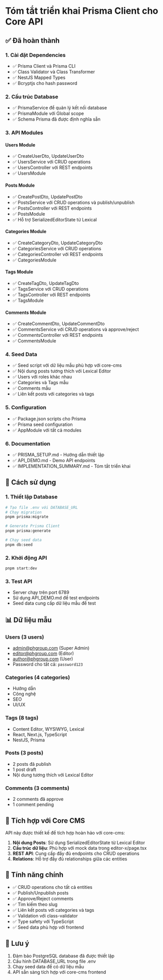 # Tóm tắt triển khai Prisma Client cho Core API

## ✅ Đã hoàn thành

### 1. Cài đặt Dependencies
- ✅ Prisma Client và Prisma CLI
- ✅ Class Validator và Class Transformer
- ✅ NestJS Mapped Types
- ✅ Bcryptjs cho hash password

### 2. Cấu trúc Database
- ✅ PrismaService để quản lý kết nối database
- ✅ PrismaModule với Global scope
- ✅ Schema Prisma đã được định nghĩa sẵn

### 3. API Modules

#### Users Module
- ✅ CreateUserDto, UpdateUserDto
- ✅ UsersService với CRUD operations
- ✅ UsersController với REST endpoints
- ✅ UsersModule

#### Posts Module
- ✅ CreatePostDto, UpdatePostDto
- ✅ PostsService với CRUD operations và publish/unpublish
- ✅ PostsController với REST endpoints
- ✅ PostsModule
- ✅ Hỗ trợ SerializedEditorState từ Lexical

#### Categories Module
- ✅ CreateCategoryDto, UpdateCategoryDto
- ✅ CategoriesService với CRUD operations
- ✅ CategoriesController với REST endpoints
- ✅ CategoriesModule

#### Tags Module
- ✅ CreateTagDto, UpdateTagDto
- ✅ TagsService với CRUD operations
- ✅ TagsController với REST endpoints
- ✅ TagsModule

#### Comments Module
- ✅ CreateCommentDto, UpdateCommentDto
- ✅ CommentsService với CRUD operations và approve/reject
- ✅ CommentsController với REST endpoints
- ✅ CommentsModule

### 4. Seed Data
- ✅ Seed script với dữ liệu mẫu phù hợp với core-cms
- ✅ Nội dung posts tương thích với Lexical Editor
- ✅ Users với roles khác nhau
- ✅ Categories và Tags mẫu
- ✅ Comments mẫu
- ✅ Liên kết posts với categories và tags

### 5. Configuration
- ✅ Package.json scripts cho Prisma
- ✅ Prisma seed configuration
- ✅ AppModule với tất cả modules

### 6. Documentation
- ✅ PRISMA_SETUP.md - Hướng dẫn thiết lập
- ✅ API_DEMO.md - Demo API endpoints
- ✅ IMPLEMENTATION_SUMMARY.md - Tóm tắt triển khai

## 🚀 Cách sử dụng

### 1. Thiết lập Database
```bash
# Tạo file .env với DATABASE_URL
# Chạy migration
pnpm prisma:migrate

# Generate Prisma Client
pnpm prisma:generate

# Chạy seed data
pnpm db:seed
```

### 2. Khởi động API
```bash
pnpm start:dev
```

### 3. Test API
- Server chạy trên port 6789
- Sử dụng API_DEMO.md để test endpoints
- Seed data cung cấp dữ liệu mẫu để test

## 📊 Dữ liệu mẫu

### Users (3 users)
- admin@phgroup.com (Super Admin)
- editor@phgroup.com (Editor)  
- author@phgroup.com (User)
- Password cho tất cả: `password123`

### Categories (4 categories)
- Hướng dẫn
- Công nghệ
- SEO
- UI/UX

### Tags (8 tags)
- Content Editor, WYSIWYG, Lexical
- React, Next.js, TypeScript
- NestJS, Prisma

### Posts (3 posts)
- 2 posts đã publish
- 1 post draft
- Nội dung tương thích với Lexical Editor

### Comments (3 comments)
- 2 comments đã approve
- 1 comment pending

## 🔗 Tích hợp với Core CMS

API này được thiết kế để tích hợp hoàn hảo với core-cms:

1. **Nội dung Posts**: Sử dụng SerializedEditorState từ Lexical Editor
2. **Cấu trúc dữ liệu**: Phù hợp với mock data trong editor-x/page.tsx
3. **REST API**: Cung cấp đầy đủ endpoints cho CRUD operations
4. **Relations**: Hỗ trợ đầy đủ relationships giữa các entities

## 🎯 Tính năng chính

- ✅ CRUD operations cho tất cả entities
- ✅ Publish/Unpublish posts
- ✅ Approve/Reject comments
- ✅ Tìm kiếm theo slug
- ✅ Liên kết posts với categories và tags
- ✅ Validation với class-validator
- ✅ Type safety với TypeScript
- ✅ Seed data phù hợp với frontend

## 📝 Lưu ý

1. Đảm bảo PostgreSQL database đã được thiết lập
2. Cấu hình DATABASE_URL trong file .env
3. Chạy seed data để có dữ liệu mẫu
4. API sẵn sàng tích hợp với core-cms frontend
